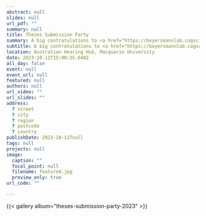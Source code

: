 ```yaml
---
abstract: null
slides: null
url_pdf: ""
summary: null
title: Theses Submission Party
summary: A big contratulations to <a href="https://beyersmannlab.cogscience.org/author/elisabetta-de-simone/" target="_blank">Elisabetta DeSimone</a> (PhD), <a href="https://beyersmannlab.cogscience.org/author/alicia-ormond/" target="_blank">Alicia Ormond</a> (MRes), <a href="https://beyersmannlab.cogscience.org/author/alex-kilby/" target="_blank">Alex Kilby</a> (Psych Hons), and <a href="https://beyersmannlab.cogscience.org/author/dylan-mcleod/" target="_blank">Dylan Mcleod</a> (Psych Hons), for submitting their theses.
subtitle: A big contratulations to <a href="https://beyersmannlab.cogscience.org/author/elisabetta-de-simone/" target="_blank">Elisabetta DeSimone</a> (PhD), <a href="https://beyersmannlab.cogscience.org/author/alicia-ormond/" target="_blank">Alicia Ormond</a> (MRes), <a href="https://beyersmannlab.cogscience.org/author/alex-kilby/" target="_blank">Alex Kilby</a> (Psych Hons), and <a href="https://beyersmannlab.cogscience.org/author/dylan-mcleod/" target="_blank">Dylan Mcleod</a> (Psych Hons), for submitting their theses.
location: Australian Hearing Hub, Macquarie University
date: 2023-10-11T15:00:35.648Z
all_day: false
event: null
event_url: null
featured: null
authors: null
url_video: ""
url_slides: ""
address:
  ? street
  ? city
  ? region
  ? postcode
  ? country
publishDate: 2023-10-11Tnull
tags: null
projects: null
image:
  caption: ""
  focal_point: null
  filename: featured.jpg
  preview_only: true
url_code: ""

---
```


{{< gallery album="theses-submission-party-2023" >}}
